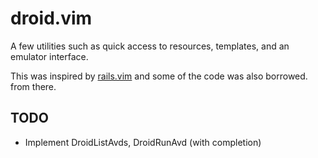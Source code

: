 droid.vim
=========

A few utilities such as quick access to resources, templates, and an emulator
interface.

This was inspired by [rails.vim][rails] and some of the code was also borrowed.
from there.

TODO
-----
* Implement DroidListAvds, DroidRunAvd (with completion)

[rails]: https://github.com/tpope/vim-rails
